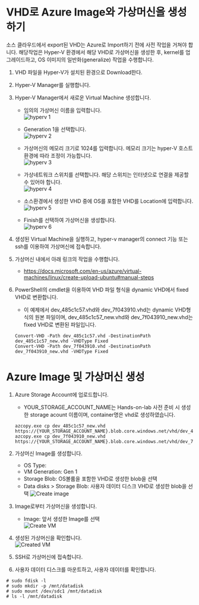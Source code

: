 # VHD로 Azure Image와 가상머신을 생성하기
소스 클라우드에서 export된 VHD는 Azure로 Import하기 전에 사전 작업을 거쳐야 합니다. 해당작업은 Hyper-V 환경에서 해당 VHD로 가상머신을 생성한 후, kernel를 업그레이드하고, OS 이미지의 일반화(generalize) 작업을 수행합니다.

1. VHD 파일을 Hyper-V가 설치된 환경으로 Download한다.

2. Hyper-V Manager를 실행합니다.

3. Hyper-V Manager에서 새로운 Virtual Machine 생성합니다.

    - 임의의 가상머신 이름을 입력합니다. <br>
    ![hyperv 1](https://github.com/insobi/export-ncloud-server-to-azure-vm/blob/master/Resources/hyperv-01.png)

    - Generation 1을 선택합니다. <br>
    ![hyperv 2](https://github.com/insobi/export-ncloud-server-to-azure-vm/blob/master/Resources/hyperv-02.png)

    - 가상머신의 메모리 크기로 1024를 입력합니다. 메모리 크기는 hyper-V 호스트 환경에 따라 조정이 가능합니다. <br>
    ![hyperv 3](https://github.com/insobi/export-ncloud-server-to-azure-vm/blob/master/Resources/hyperv-03.png)

    - 가상네트워크 스위치를 선택합니다. 해당 스위치는 인터넷으로 연결을 제공할 수 있어야 합니다. <br>
    ![hyperv 4](https://github.com/insobi/export-ncloud-server-to-azure-vm/blob/master/Resources/hyperv-04.png)

    - 소스환경에서 생성한 VHD 중에 OS를 포함한 VHD를 Location에 입력합니다. <br>
    ![hyperv 5](https://github.com/insobi/export-ncloud-server-to-azure-vm/blob/master/Resources/hyperv-05.png)

    - Finish를 선택하여 가상머신을 생성합니다. <br>
    ![hyperv 6](https://github.com/insobi/export-ncloud-server-to-azure-vm/blob/master/Resources/hyperv-06.png)


4. 생성된 Virtual Machine을 실행하고, hyper-v manager의 connect 기능 또는 ssh를 이용하여 가상머신에 접속합니다.

5. 가상머신 내에서 아래 링크의 작업을 수행합니다. 
    - https://docs.microsoft.com/en-us/azure/virtual-machines/linux/create-upload-ubuntu#manual-steps

6. PowerShell의 cmdlet을 이용하여 VHD 파일 형식을 dynamic VHD에서 fixed VHD로 변환합니다.
    - 이 예제에서 dev_485c1c57.vhd와 dev_7f043910.vhd는 dynamic VHD형식의 원본 파일이며, dev_485c1c57_new.vhd와 dev_7f043910_new.vhd는 fixed VHD로 변환된 파일입니다.
    ```
    Convert-VHD -Path dev_485c1c57.vhd -DestinationPath dev_485c1c57_new.vhd -VHDType Fixed
    Convert-VHD -Path dev_7f043910.vhd -DestinationPath dev_7f043910_new.vhd -VHDType Fixed
    ```

    

# Azure Image 및 가상머신 생성

1. Azure Storage Account에 업로드합니다.
    
    - YOUR_STORAGE_ACCOUNT_NAME는 Hands-on-lab 사전 준비 시 생성한 storage acount 이름이며, container명은 vhd로 생성하였습니다.
    ```
    azcopy.exe cp dev_485c1c57_new.vhd https://{YOUR_STORAGE_ACCOUNT_NAME}.blob.core.windows.net/vhd/dev_485c1c57_new.vhd
    azcopy.exe cp dev_7f043910_new.vhd https://{YOUR_STORAGE_ACCOUNT_NAME}.blob.core.windows.net/vhd/dev_7f043910_new.vhd
    ```

2. 가상머신 Image를 생성합니다.
    - OS Type: 
    - VM Generation: Gen 1
    - Storage Blob: OS볼륨을 포함한 VHD로 생성한 blob을 선택
    - Data disks > Storage Blob: 사용자 데이터 디스크 VHD로 생성한 blob을 선택
![Create image](https://github.com/insobi/export-ncloud-server-to-azure-vm/blob/master/Resources/create-img-01.png)

3. Image로부터 가상머신을 생성합니다.
    - Image: 앞서 생성한 Image를 선택
    <br>![Create VM](https://github.com/insobi/export-ncloud-server-to-azure-vm/blob/master/Resources/create-vm-01.png)

4. 생성된 가상머신을 확인합니다.
    <br>![Created VM](https://github.com/insobi/export-ncloud-server-to-azure-vm/blob/master/Resources/create-vm-02.png)

5. SSH로 가상머신에 접속합니다.

6. 사용자 데이터 디스크를 마운트하고, 사용자 데이터를 확인합니다.
```
# sudo fdisk -l
# sudo mkdir -p /mnt/datadisk
# sudo mount /dev/sdc1 /mnt/datadisk
# ls -l /mnt/datadisk
```
